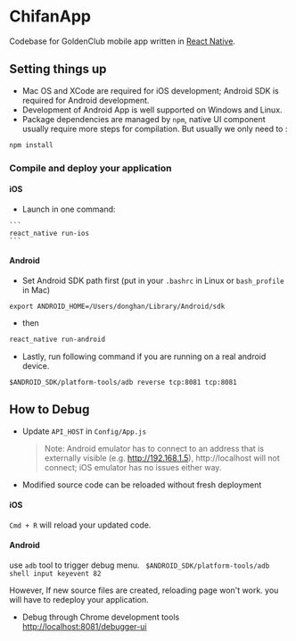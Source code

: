 # ChifanApp
Codebase for GoldenClub mobile app written in [React Native](http://facebook.github.io/react-native/).

## Setting things up
- Mac OS and XCode are required for iOS development; Android SDK is required for Android development.
- Development of Android App is well supported on Windows and Linux.
- Package dependencies are managed by `npm`, native UI component usually require more steps for compilation. But usually we only need to :

 ```bash
 npm install
 ```

### Compile and deploy your application
#### iOS
   - Launch in one command:

    ```
    react_native run-ios
    ```

#### Android
   - Set Android SDK path first (put in your `.bashrc` in Linux or `bash_profile` in Mac)

   ```
   export ANDROID_HOME=/Users/donghan/Library/Android/sdk
   ```
   - then

   ```bash
   react_native run-android
   ```
   - Lastly, run following command if you are running on a real android device.

   ```
   $ANDROID_SDK/platform-tools/adb reverse tcp:8081 tcp:8081
   ```

## How to Debug
  - Update `API_HOST` in `Config/App.js`
    > Note: Android emulator has to connect to an address that is externally visible (e.g. http://192.168.1.5), http://localhost will not connect; iOS emulator has no issues either way.
  - Modified source code can be reloaded without fresh deployment
#### iOS
   `Cmd + R` will reload your updated code.
#### Android
  use `adb` tool to trigger debug menu. ``` $ANDROID_SDK/platform-tools/adb shell input keyevent 82```

  However, If new source files are created, reloading page won't work. you will have to redeploy your application.
  - Debug through Chrome development tools
  [http://localhost:8081/debugger-ui](http://localhost:8081/debugger-ui)

